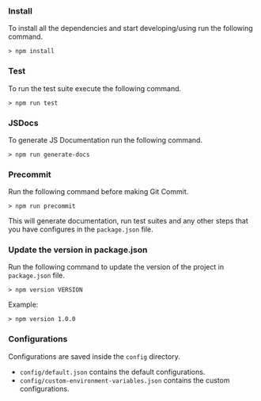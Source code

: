 ### Install
To install all the dependencies and start developing/using run the following command.
```
> npm install
``` 

### Test
To run the test suite execute the following command.
```
> npm run test
```

### JSDocs
To generate JS Documentation run the following command.
```
> npm run generate-docs
```

### Precommit
Run the following command before making Git Commit.
```
> npm run precommit
```
This will generate documentation, run test suites and any other steps that you have configures in the `package.json` file.

### Update the version in package.json
Run the following command to update the version of the project in `package.json` file.
```
> npm version VERSION
```
Example:
```
> npm version 1.0.0
```

### Configurations
Configurations are saved inside the `config` directory.
- `config/default.json` contains the default configurations.
- `config/custom-environment-variables.json` contains the custom configurations.